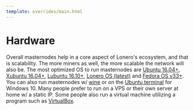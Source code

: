 ```yaml
---
template: overrides/main.html
---
```


# Hardware

Overall masternodes help in a core aspect of Lonero's ecosystem, and that is scalability. The more miners as well, the more scalable the network will also be. The most optimized OS to run masternodes are [Ubuntu 16.04+](https://ubuntu.com/), [Xubuntu 16.04+](https://xubuntu.org/), [Lubuntu 16.10+](https://lubuntu.net/), [Lonero OS (latest)](https://www.starkdrones.org/home/os) and [Fedora OS v33+](https://getfedora.org/). You can also run masternodes w/ [wine](https://www.winehq.org/) or on the [Ubuntu terminal](https://ubuntu.com/tutorials/ubuntu-on-windows) for Windows 10. Many people prefer to run on a VPS or their own server at home w/ a static IP. Some people also run a virtual machine utilizing a program such as [VirtualBox](https://www.virtualbox.org/).
